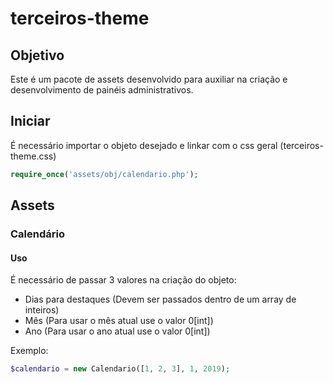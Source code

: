 # terceiros-theme

## Objetivo

Este é um pacote de assets desenvolvido para auxiliar na criação e desenvolvimento de painéis administrativos.

## Iniciar
É necessário importar o objeto desejado e linkar com o css geral (terceiros-theme.css)

```php
require_once('assets/obj/calendario.php');
```

## Assets

### Calendário

#### Uso

É necessário de passar 3 valores na criação do objeto:
* Dias para destaques (Devem ser passados dentro de um array de inteiros)
* Mês (Para usar o mês atual use o valor 0[int])
* Ano (Para usar o ano atual use o valor 0[int])

Exemplo:

```php
$calendario = new Calendario([1, 2, 3], 1, 2019);
```